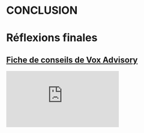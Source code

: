 # CONCLUSION


# Réflexions finales

## [Fiche de conseils de Vox Advisory](https://drive.google.com/file/d/1HZHxq8gRIIM2fPeBZSyhyyBdkonlUCSP/view?usp=sharing)

<iframe allowfullscreen="true" frameborder="0" src="https://www.youtube.com/embed/ib8JRsogg20"></iframe>
